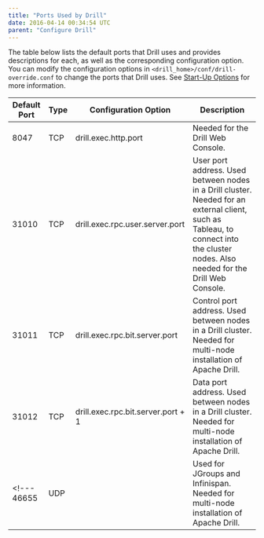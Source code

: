 ```yaml
---
title: "Ports Used by Drill"
date: 2016-04-14 00:34:54 UTC
parent: "Configure Drill"
---
```


The table below lists the default ports that Drill uses and provides descriptions for each, as well as the corresponding configuration option. You can modify the configuration options in `<drill_home>/conf/drill-override.conf` to change the ports that Drill uses. See [Start-Up Options]({{site.baseurl}}/docs/start-up-options/) for more information. 


| Default Port | Type | Configuration Option               | Description                                                                                                                                                                         |
|--------------|------|------------------------------------|-------------------------------------------------------------------------------------------------------------------------------------------------------------------------------------|
| 8047         | TCP  | drill.exec.http.port               | Needed for the Drill Web Console.                                                                                                                                                   |
| 31010        | TCP  | drill.exec.rpc.user.server.port    | User port address. Used between nodes in a Drill cluster. Needed for an external client, such as Tableau, to connect into the cluster nodes. Also needed for the Drill Web Console. |
| 31011        | TCP  | drill.exec.rpc.bit.server.port     | Control port address. Used between nodes in a Drill cluster. Needed for multi-node installation of Apache Drill.                                                                    |
| 31012        | TCP  | drill.exec.rpc.bit.server.port + 1 | Data port address. Used between nodes in a Drill cluster. Needed for multi-node installation of Apache Drill.                                                                       |
|<!--- 46655        | UDP  |                                    | Used for JGroups and Infinispan. Needed for multi-node installation of Apache Drill.                                                                                                |--->
